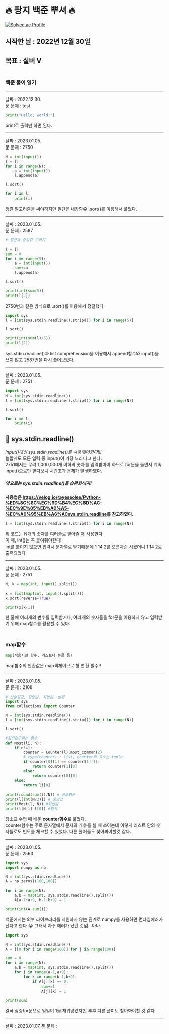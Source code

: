 # 🔥 팡지 백준 뿌셔 🔥

[![Solved.ac Profile](http://mazassumnida.wtf/api/v2/generate_badge?boj=hjb7165)](https://solved.ac/hjb7165/)
<br>

## 시작한 날 : 2022년 12월 30일
## 목표 : **실버 V**
### <br>백준 풀이 일기
---
날짜 : 2022.12.30.  
푼 문제 : test  
```python
print("Hello, world!")
```
print로 출력만 하면 된다.

---
날짜 : 2023.01.05.  
푼 문제 : 2750    
```python
N = int(input())
l = []
for i in range(N):
    a = int(input())
    l.append(a)

l.sort()

for i in l:
    print(i)
```
정렬 알고리즘을 써야하지만 일단은 내장함수 .sort()를 이용해서 풀었다.

---
날짜 : 2023.01.05.  
푼 문제 : 2587  
```python
# 평균과 중앙값 구하기

l = []
sum = 0
for i in range(5):
    a = int(input())
    sum+=a
    l.append(a)

l.sort()

print(int(sum/5))
print(l[2])
```
2750번과 같은 방식으로 .sort()를 이용해서 정렬했다
```python
import sys
l = [int(sys.stdin.readline().strip()) for i in range(5)]

l.sort()

print(int(sum(l)/5))
print(l[2])
```
sys.stdin.readline()과 list comprehension을 이용해서 append함수와 input()을 쓰지 않고 2587번을 다시 풀어보았다.   

---
날짜 : 2023.01.05.  
푼 문제 : 2751  
```python
import sys
N = int(sys.stdin.readline())
l = [int(sys.stdin.readline().strip()) for i in range(N)]

l.sort()

for i in l:
    print(i)
```
## :rocket: sys.stdin.readline()  
_input()대신 sys.stdin.readline()를 사용해야한다!!!_   
놀랍게도 모든 입력 중 input()이 가장 느리다고 한다.  
2751에서는 무려 1,000,000개 이하의 숫자를 입력받아야 하므로 for문을 돌면서 계속 input()으로만 받다보니 시간초과 문제가 발생하였다.  
##### 앞으로는 sys.stdin.readline()을 습관화하자!  
**사용법은 <https://velog.io/@yeseolee/Python-%ED%8C%8C%EC%9D%B4%EC%8D%AC-%EC%9E%85%EB%A0%A5-%EC%A0%95%EB%A6%ACsys.stdin.readline>를 참고하였다.**  

```python
l = [int(sys.stdin.readline().strip()) for i in range(N)]
```
위 코드는 N개의 숫자를 여러줄로 받아줄 때 사용한다  
이 때, int()는 꼭 붙여줘야한다!  
int를 붙이지 않으면 입력시 문자열로 받기때문에 1 14 2를 오름차순 시켰더니 1 14 2로 출력되었다   

---
날짜 : 2023.01.05.  
푼 문제 : 2751  
```python
N, k = map(int, input().split())

x = list(map(int, input().split()))
x.sort(reverse=True)

print(x[k-1])   
```
한 줄에 여러개의 변수를 입력받거나, 여러개의 숫자들을 for문을 이용하지 않고 입력받기 위해 map함수를 활용할 수 있다.  
### <br>map함수
```python
map(적용시킬 함수, 리스트나 튜플 등)
```
map함수의 반환값은 map객체이므로 형 변환 필수!!  

---
날짜 : 2023.01.05.  
푼 문제 : 2108  
```python
# 산술평균, 중앙값, 최빈값, 범위
import sys
from collections import Counter

N = int(sys.stdin.readline())
l = [int(sys.stdin.readline().strip()) for i in range(N)]

l.sort()

#최빈값구하는 함수
def Most(li, n):
    if n!=1:
        counter = Counter(l).most_common(2) 
        # type(counter) : list, counter의 요소는 tuple
        if counter[0][1] == counter[1][1]:
            return counter[1][0]
        else:
            return counter[0][0]
    else:
        return li[0]
        
print(round(sum(l)/N)) # 산술평균 
print(l[int(N/2)]) # 중앙값
print(Most(l, N)) #최빈값
print(l[N-1]-l[0]) #범위
```
창소프 수업 때 배운 **counter함수**로 풀었다.  
counter함수는 주로 문자열에서 문자의 개수를 셀 때 쓰이는데 이렇게 리스트 안의 숫자들로도 빈도를 체크할 수 있었다. 다른 풀이들도 찾아봐야할것 같다.  

---
날짜 : 2023.01.05.  
푼 문제 : 2563
```python
import sys
import numpy as np

N = int(sys.stdin.readline())
A = np.zeros((100,100))

for i in range(N):
    a,b = map(int, sys.stdin.readline().split())
    A[a-1:a+9, b-1:b+9] = 1

print(int(A.sum()))
```
백준에서는 외부 라이브러리를 지원하지 않는 관계로 numpy를 사용하면 런타임에러가 난다고 한다 :sob: 그래서 자꾸
 에러가 났던 것임...아나..
```python
import sys

N = int(sys.stdin.readline())
A = [[0 for i in range(100)] for j in range(100)]

sum = 0
for i in range(N):
    a,b = map(int, sys.stdin.readline().split())
    for j in range(a-1,a+9):
        for k in range(b-1,b+9):
            if A[j][k] == 0:
                sum+=1
                A[j][k] = 1
                
print(sum)
```
결국 삼중for문으로 일일이 1을 채워넣었지만 추후 다른 풀이도 찾아봐야할 것 같다

---
날짜 : 2023.01.07
푼 문제 : 